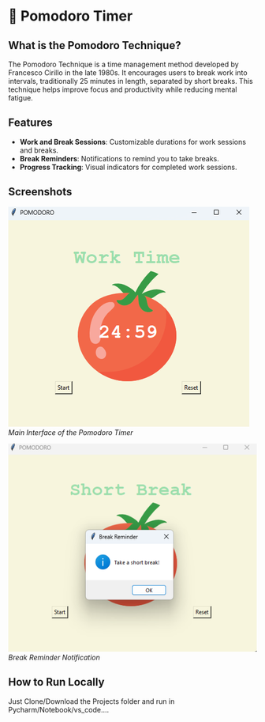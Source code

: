 # 🍅 Pomodoro Timer

## What is the Pomodoro Technique?

The Pomodoro Technique is a time management method developed by Francesco Cirillo in the late 1980s. It encourages users to break work into intervals, traditionally 25 minutes in length, separated by short breaks. This technique helps improve focus and productivity while reducing mental fatigue.

## Features

- **Work and Break Sessions**: Customizable durations for work sessions and breaks.
- **Break Reminders**: Notifications to remind you to take breaks.
- **Progress Tracking**: Visual indicators for completed work sessions.

## Screenshots

![Interface](screenshot/Interface.png)
*Main Interface of the Pomodoro Timer*

![Break Reminder](screenshot/Popup_Break_Time.png)
*Break Reminder Notification*

## How to Run Locally

Just Clone/Download the Projects folder and run in Pycharm/Notebook/vs_code....
